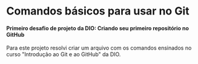 # Comandos básicos para usar no Git

#### Primeiro desafio de projeto da DIO: Criando seu primeiro repositório no GitHub

Para este projeto resolvi criar um arquivo com os comandos ensinados no curso "Introdução ao Git e ao GitHub" da DIO.
